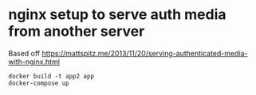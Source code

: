 # nginx setup to serve auth media from another server

Based off https://mattspitz.me/2013/11/20/serving-authenticated-media-with-nginx.html


```
docker build -t app2 app
docker-compose up
```


